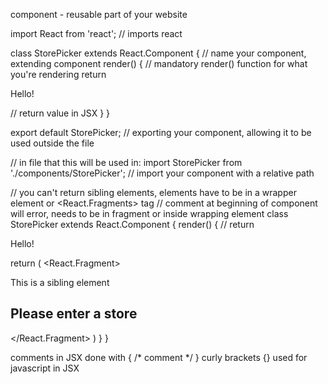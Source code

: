 component - reusable part of your website


import React from 'react';  // imports react

class StorePicker extends React.Component { // name your component, extending component
    render() {                              // mandatory render() function for what you're rendering
        return <p>Hello!</p>                // return value in JSX
    }
}

export default StorePicker;                 // exporting your component, allowing it to be used outside the file

// in file that this will be used in:
import StorePicker from './components/StorePicker'; // import your component with a relative path

// you can't return sibling elements, elements have to be in a wrapper element or <React.Fragments> tag
// comment at beginning of component will error, needs to be in fragment or inside wrapping element
class StorePicker extends React.Component {
    render() {
        // return <p>Hello!</p>
        return (
            <React.Fragment>
            <p>This is a sibling element</p> 
        <form className="store-selector">
            <h2>Please enter a store</h2>
        </form>
            </React.Fragment>
        )
    }
} 

comments in JSX done with { /* comment */ }
curly brackets {} used for javascript in JSX